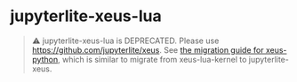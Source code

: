 # jupyterlite-xeus-lua

> ⚠️
> jupyterlite-xeus-lua is DEPRECATED.
> Please use https://github.com/jupyterlite/xeus.
> See [the migration guide for xeus-python](https://xeus-python-kernel.readthedocs.io/en/latest/migration.html), which is similar to migrate from xeus-lua-kernel to jupyterlite-xeus.

